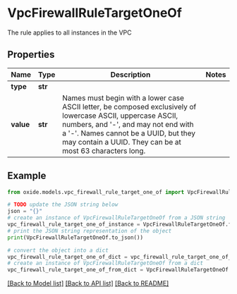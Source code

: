 # VpcFirewallRuleTargetOneOf

The rule applies to all instances in the VPC

## Properties

Name | Type | Description | Notes
------------ | ------------- | ------------- | -------------
**type** | **str** |  | 
**value** | **str** | Names must begin with a lower case ASCII letter, be composed exclusively of lowercase ASCII, uppercase ASCII, numbers, and &#39;-&#39;, and may not end with a &#39;-&#39;. Names cannot be a UUID, but they may contain a UUID. They can be at most 63 characters long. | 

## Example

```python
from oxide.models.vpc_firewall_rule_target_one_of import VpcFirewallRuleTargetOneOf

# TODO update the JSON string below
json = "{}"
# create an instance of VpcFirewallRuleTargetOneOf from a JSON string
vpc_firewall_rule_target_one_of_instance = VpcFirewallRuleTargetOneOf.from_json(json)
# print the JSON string representation of the object
print(VpcFirewallRuleTargetOneOf.to_json())

# convert the object into a dict
vpc_firewall_rule_target_one_of_dict = vpc_firewall_rule_target_one_of_instance.to_dict()
# create an instance of VpcFirewallRuleTargetOneOf from a dict
vpc_firewall_rule_target_one_of_from_dict = VpcFirewallRuleTargetOneOf.from_dict(vpc_firewall_rule_target_one_of_dict)
```
[[Back to Model list]](../README.md#documentation-for-models) [[Back to API list]](../README.md#documentation-for-api-endpoints) [[Back to README]](../README.md)


